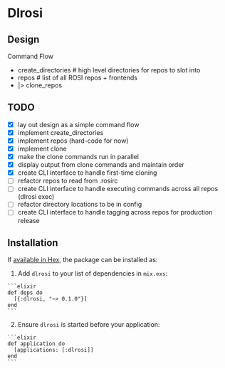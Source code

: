 # Dlrosi

## Design
Command Flow
- create_directories # high level directories for repos to slot into
- repos # list of all ROSI repos + frontends
- |> clone_repos

## TODO
- [x] lay out design as a simple command flow
- [x] implement create_directories
- [x] implement repos (hard-code for now)
- [x] implement clone
- [x] make the clone commands run in parallel
- [x] display output from clone commands and maintain order
- [x] create CLI interface to handle first-time cloning
- [ ] refactor repos to read from .rosirc
- [ ] create CLI interface to handle executing commands across all repos (dlrosi exec)
- [ ] refactor directory locations to be in config
- [ ] create CLI interface to handle tagging across repos for production release

## Installation

If [available in Hex](https://hex.pm/docs/publish), the package can be installed as:

  1. Add `dlrosi` to your list of dependencies in `mix.exs`:

    ```elixir
    def deps do
      [{:dlrosi, "~> 0.1.0"}]
    end
    ```

  2. Ensure `dlrosi` is started before your application:

    ```elixir
    def application do
      [applications: [:dlrosi]]
    end
    ```

